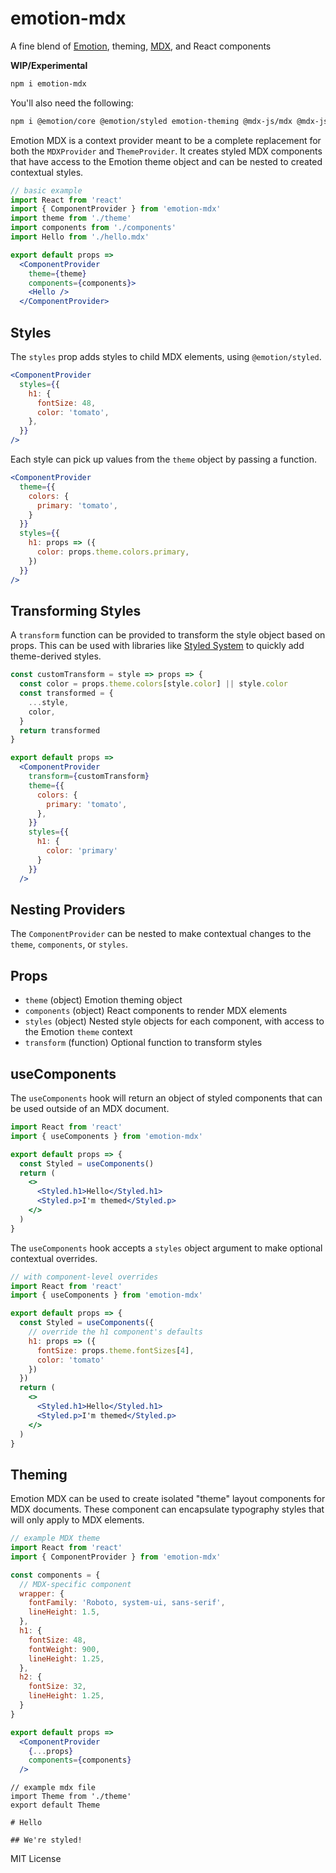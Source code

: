 
# emotion-mdx

A fine blend of [Emotion][], theming, [MDX][], and React components

**WIP/Experimental**

```sh
npm i emotion-mdx
```

You'll also need the following:

```sh
npm i @emotion/core @emotion/styled emotion-theming @mdx-js/mdx @mdx-js/tag
```

Emotion MDX is a context provider meant to be a complete replacement for both the `MDXProvider` and `ThemeProvider`.
It creates styled MDX components that have access to the Emotion theme object and can be nested to created contextual styles.

```jsx
// basic example
import React from 'react'
import { ComponentProvider } from 'emotion-mdx'
import theme from './theme'
import components from './components'
import Hello from './hello.mdx'

export default props =>
  <ComponentProvider
    theme={theme}
    components={components}>
    <Hello />
  </ComponentProvider>
```

## Styles

The `styles` prop adds styles to child MDX elements, using `@emotion/styled`.

```jsx
<ComponentProvider
  styles={{
    h1: {
      fontSize: 48,
      color: 'tomato',
    },
  }}
/>
```

Each style can pick up values from the `theme` object by passing a function.

```jsx
<ComponentProvider
  theme={{
    colors: {
      primary: 'tomato',
    }
  }}
  styles={{
    h1: props => ({
      color: props.theme.colors.primary,
    })
  }}
/>
```

## Transforming Styles

A `transform` function can be provided to transform the style object based on props.
This can be used with libraries like [Styled System][] to quickly add theme-derived styles.

```jsx
const customTransform = style => props => {
  const color = props.theme.colors[style.color] || style.color
  const transformed = {
    ...style,
    color,
  }
  return transformed
}

export default props =>
  <ComponentProvider
    transform={customTransform}
    theme={{
      colors: {
        primary: 'tomato',
      },
    }}
    styles={{
      h1: {
        color: 'primary'
      }
    }}
  />
```


## Nesting Providers

The `ComponentProvider` can be nested to make contextual changes to the `theme`, `components`, or `styles`.

## Props

- `theme` (object) Emotion theming object
- `components` (object) React components to render MDX elements
- `styles` (object) Nested style objects for each component, with access to the Emotion `theme` context
- `transform` (function) Optional function to transform styles

## useComponents

The `useComponents` hook will return an object of styled components that can be used outside of an MDX document.

```jsx
import React from 'react'
import { useComponents } from 'emotion-mdx'

export default props => {
  const Styled = useComponents()
  return (
    <>
      <Styled.h1>Hello</Styled.h1>
      <Styled.p>I'm themed</Styled.p>
    </>
  )
}
```

The `useComponents` hook accepts a `styles` object argument to make optional contextual overrides.

```jsx
// with component-level overrides
import React from 'react'
import { useComponents } from 'emotion-mdx'

export default props => {
  const Styled = useComponents({
    // override the h1 component's defaults
    h1: props => ({
      fontSize: props.theme.fontSizes[4],
      color: 'tomato'
    })
  })
  return (
    <>
      <Styled.h1>Hello</Styled.h1>
      <Styled.p>I'm themed</Styled.p>
    </>
  )
}
```

## Theming

Emotion MDX can be used to create isolated "theme" layout components for MDX documents.
These component can encapsulate typography styles that will only apply to MDX elements.

```jsx
// example MDX theme
import React from 'react'
import { ComponentProvider } from 'emotion-mdx'

const components = {
  // MDX-specific component
  wrapper: {
    fontFamily: 'Roboto, system-ui, sans-serif',
    lineHeight: 1.5,
  },
  h1: {
    fontSize: 48,
    fontWeight: 900,
    lineHeight: 1.25,
  },
  h2: {
    fontSize: 32,
    lineHeight: 1.25,
  }
}

export default props =>
  <ComponentProvider
    {...props}
    components={components}
  />
```

```mdx
// example mdx file
import Theme from './theme'
export default Theme

# Hello

## We're styled!
```

MIT License

[mdx]: https://mdxjs.com
[emotion]: https://emotion.sh
[styled system]: https://styled-system.com

